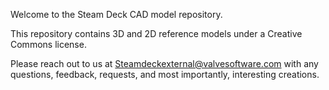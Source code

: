 Welcome to the Steam Deck CAD model repository. 

This repository contains 3D and 2D reference models under a Creative Commons license. 

Please reach out to us at Steamdeckexternal@valvesoftware.com with any questions, feedback, requests, and most importantly, interesting creations.